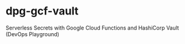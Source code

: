 # dpg-gcf-vault
Serverless Secrets with Google Cloud Functions and HashiCorp Vault (DevOps Playground)
